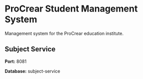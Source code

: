 # ProCrear Student Management System
Management system for the ProCrear education institute.

## Subject Service
**Port:** 8081

**Database:** subject-service 
